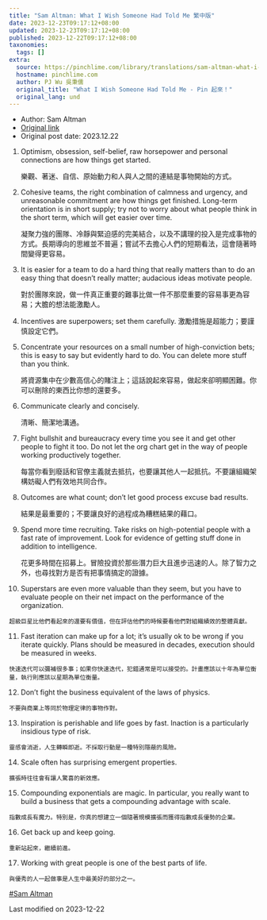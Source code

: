 ```yaml
---
title: "Sam Altman: What I Wish Someone Had Told Me 繁中版"
date: 2023-12-23T09:17:12+08:00
updated: 2023-12-23T09:17:12+08:00
published: 2023-12-22T09:17:12+08:00
taxonomies:
  tags: []
extra:
  source: https://pinchlime.com/library/translations/sam-altman-what-i-wish-someone-had-told-me/
  hostname: pinchlime.com
  author: PJ Wu 吳秉儒
  original_title: "What I Wish Someone Had Told Me - Pin 起來！"
  original_lang: und
---
```


-   Author: Sam Altman
-   [Original link](https://blog.samaltman.com/what-i-wish-someone-had-told-me)
-   Original post date: 2023.12.22

1.  Optimism, obsession, self-belief, raw horsepower and personal connections are how things get started.
    
    樂觀、著迷、自信、原始動力和人與人之間的連結是事物開始的方式。
    
2.  Cohesive teams, the right combination of calmness and urgency, and unreasonable commitment are how things get finished. Long-term orientation is in short supply; try not to worry about what people think in the short term, which will get easier over time.
    
    凝聚力強的團隊、冷靜與緊迫感的完美結合，以及不講理的投入是完成事物的方式。長期導向的思維並不普遍；嘗試不去擔心人們的短期看法，這會隨著時間變得更容易。
    
3.  It is easier for a team to do a hard thing that really matters than to do an easy thing that doesn’t really matter; audacious ideas motivate people.
    
    對於團隊來說，做一件真正重要的難事比做一件不那麼重要的容易事更為容易；大膽的想法能激勵人。
    
4.  Incentives are superpowers; set them carefully. 激勵措施是超能力；要謹慎設定它們。
    
5.  Concentrate your resources on a small number of high-conviction bets; this is easy to say but evidently hard to do. You can delete more stuff than you think.
    
    將資源集中在少數高信心的賭注上；這話說起來容易，做起來卻明顯困難。你可以刪除的東西比你想的還要多。
    
6.  Communicate clearly and concisely.
    
    清晰、簡潔地溝通。
    
7.  Fight bullshit and bureaucracy every time you see it and get other people to fight it too. Do not let the org chart get in the way of people working productively together.
    
    每當你看到廢話和官僚主義就去抵抗，也要讓其他人一起抵抗。不要讓組織架構妨礙人們有效地共同合作。
    
8.  Outcomes are what count; don’t let good process excuse bad results.
    
    結果是最重要的；不要讓良好的過程成為糟糕結果的藉口。
    
9.  Spend more time recruiting. Take risks on high-potential people with a fast rate of improvement. Look for evidence of getting stuff done in addition to intelligence.
    
    花更多時間在招募上。冒險投資於那些潛力巨大且進步迅速的人。除了智力之外，也尋找對方是否有把事情搞定的證據。
    
10.  Superstars are even more valuable than they seem, but you have to evaluate people on their net impact on the performance of the organization.
    
    超級巨星比他們看起來的還要有價值，但在評估他們的時候要看他們對組織績效的整體貢獻。
    
11.  Fast iteration can make up for a lot; it’s usually ok to be wrong if you iterate quickly. Plans should be measured in decades, execution should be measured in weeks.
    
    快速迭代可以彌補很多事；如果你快速迭代，犯錯通常是可以接受的。計畫應該以十年為單位衡量，執行則應該以星期為單位衡量。
    
12.  Don’t fight the business equivalent of the laws of physics.
    
    不要與商業上等同於物理定律的事物作對。
    
13.  Inspiration is perishable and life goes by fast. Inaction is a particularly insidious type of risk.
    
    靈感會消逝，人生轉瞬即逝。不採取行動是一種特別隱蔽的風險。
    
14.  Scale often has surprising emergent properties.
    
    擴張時往往會有讓人驚喜的新效應。
    
15.  Compounding exponentials are magic. In particular, you really want to build a business that gets a compounding advantage with scale.
    
    指數成長有魔力。特別是，你真的想建立一個隨著規模擴張而獲得指數成長優勢的企業。
    
16.  Get back up and keep going.
    
    重新站起來，繼續前進。
    
17.  Working with great people is one of the best parts of life.
    
    與優秀的人一起做事是人生中最美好的部分之一。
    

[#Sam Altman](https://pinchlime.com/tags/sam-altman/)

Last modified on 2023-12-22

